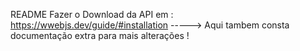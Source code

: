 README 
Fazer o Download da API em : https://wwebjs.dev/guide/#installation -----> Aqui tambem consta documentação extra para mais alterações ! 